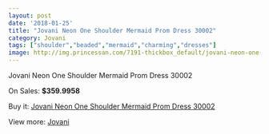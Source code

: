 ```yaml
---
layout: post
date: '2018-01-25'
title: "Jovani Neon One Shoulder Mermaid Prom Dress 30002"
category: Jovani
tags: ["shoulder","beaded","mermaid","charming","dresses"]
image: http://img.princessan.com/7191-thickbox_default/jovani-neon-one-shoulder-mermaid-prom-dress-30002.jpg
---
```

Jovani Neon One Shoulder Mermaid Prom Dress 30002

On Sales: **$359.9958**
<a href="https://www.princessan.com/en/jovani/3199-jovani-neon-one-shoulder-mermaid-prom-dress-30002.html"><amp-img layout="responsive" width="600" height="600" src="//img.princessan.com/7191-thickbox_default/jovani-neon-one-shoulder-mermaid-prom-dress-30002.jpg" alt="Jovani Neon One Shoulder Mermaid Prom Dress 30002 0" /></a>
<a href="https://www.princessan.com/en/jovani/3199-jovani-neon-one-shoulder-mermaid-prom-dress-30002.html"><amp-img layout="responsive" width="600" height="600" src="//img.princessan.com/7193-thickbox_default/jovani-neon-one-shoulder-mermaid-prom-dress-30002.jpg" alt="Jovani Neon One Shoulder Mermaid Prom Dress 30002 1" /></a>
<a href="https://www.princessan.com/en/jovani/3199-jovani-neon-one-shoulder-mermaid-prom-dress-30002.html"><amp-img layout="responsive" width="600" height="600" src="//img.princessan.com/7192-thickbox_default/jovani-neon-one-shoulder-mermaid-prom-dress-30002.jpg" alt="Jovani Neon One Shoulder Mermaid Prom Dress 30002 2" /></a>

Buy it: [Jovani Neon One Shoulder Mermaid Prom Dress 30002](https://www.princessan.com/en/jovani/3199-jovani-neon-one-shoulder-mermaid-prom-dress-30002.html "Jovani Neon One Shoulder Mermaid Prom Dress 30002")

View more: [Jovani](https://www.princessan.com/en/26-jovani "Jovani")